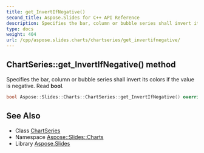 ```yaml
---
title: get_InvertIfNegative()
second_title: Aspose.Slides for C++ API Reference
description: Specifies the bar, column or bubble series shall invert its colors if the value is negative. Read bool.
type: docs
weight: 404
url: /cpp/aspose.slides.charts/chartseries/get_invertifnegative/
---
```

## ChartSeries::get_InvertIfNegative() method


Specifies the bar, column or bubble series shall invert its colors if the value is negative. Read **bool**.

```cpp
bool Aspose::Slides::Charts::ChartSeries::get_InvertIfNegative() override
```

## See Also

* Class [ChartSeries](./)
* Namespace [Aspose::Slides::Charts](../)
* Library [Aspose.Slides](../../)